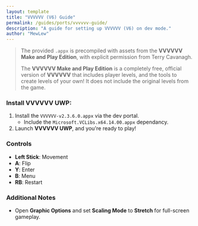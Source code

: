```yaml
---
layout: template
title: "VVVVVV (V6) Guide"
permalink: /guides/ports/vvvvvv-guide/
description: "A guide for setting up VVVVVV (V6) on dev mode."
author: "MewLew"
---
```


> The provided `.appx` is precompiled with assets from the **VVVVVV Make and Play Edition**, with explicit permission from Terry Cavanagh.
> 
> The **VVVVVV Make and Play Edition** is a completely free, official version of **VVVVVV** that includes player levels, and the tools to create levels of your own! It does not include the original levels from the game.

### Install VVVVVV UWP:
1. Install the `VVVVVV-v2.3.6.0.appx` via the dev portal.
   - Include the `Microsoft.VCLibs.x64.14.00.appx` dependancy.
2. Launch **VVVVVV UWP**, and you're ready to play! 

### Controls  
- **Left Stick**: Movement
- **A**: Flip  
- **Y**: Enter  
- **B**: Menu  
- **RB**: Restart  

### Additional Notes  
- Open **Graphic Options** and set **Scaling Mode** to **Stretch** for full-screen gameplay.
